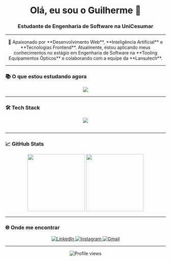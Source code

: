 <h1 align="center">Olá, eu sou o Guilherme 👋</h1>
<h3 align="center">Estudante de Engenharia de Software na UniCesumar</h3>

---

<p align="center">
  🚀 Apaixonado por **Desenvolvimento Web**, **Inteligência Artificial** e **Tecnologias Frontend**. Atualmente, estou aplicando meus conhecimentos no estágio em Engenharia de Software na **Tooling Equipamentos Ópticos** e colaborando com a equipe da **Lansutech**.
</p>

---

### 📚 O que estou estudando agora

<p align="center">
  <img src="https://skillicons.dev/icons?i=java,mysql,postgres" />
</p>

---

### 🛠️ Tech Stack

<div align="center">
  <img src="https://skillicons.dev/icons?i=html,css,js,ts,react,c,cpp,tailwind" />
</div>

<br>

---

### 📈 GitHub Stats

<div align="center">
  <img height="180em" src="https://github-readme-stats.vercel.app/api?username=guihojak&hide_title=true&hide_rank=false&show_icons=true&include_all_commits=true&count_private=true&theme=tokyonight&hide_border=true" />
  <img height="180em" src="https://github-readme-stats.vercel.app/api/top-langs/?username=guihojak&layout=compact&langs_count=6&theme=tokyonight&hide_border=true" />
</div>

---

### 🌐 Onde me encontrar

<div align="center">
  <a href="https://www.linkedin.com/in/guilherme-xavier-hojak-694b79300/" target="_blank">
    <img src="https://skillicons.dev/icons?i=linkedin" alt="LinkedIn" />
  </a>
  <a href="https://www.instagram.com/guihojak/" target="_blank">
    <img src="https://skillicons.dev/icons?i=instagram" alt="Instagram" />
  </a>
  <a href="mailto:guihojak@gmail.com">
    <img src="https://skillicons.dev/icons?i=gmail" alt="Gmail" />
  </a>
</div>

---

<p align="center">
  <img src="https://komarev.com/ghpvc/?username=guihojak&color=blueviolet" alt="Profile views">
</p>
